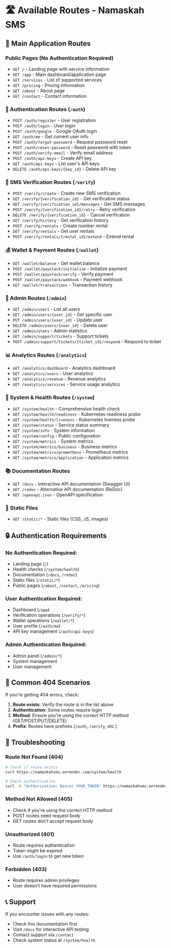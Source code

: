 # 🛣️ Available Routes - Namaskah SMS

## **📱 Main Application Routes**

### **Public Pages (No Authentication Required)**
- `GET /` - Landing page with service information
- `GET /app` - Main dashboard/application page
- `GET /services` - List of supported services
- `GET /pricing` - Pricing information
- `GET /about` - About page
- `GET /contact` - Contact information

### **🔐 Authentication Routes (`/auth`)**
- `POST /auth/register` - User registration
- `POST /auth/login` - User login
- `POST /auth/google` - Google OAuth login
- `GET /auth/me` - Get current user info
- `POST /auth/forgot-password` - Request password reset
- `POST /auth/reset-password` - Reset password with token
- `POST /auth/verify-email` - Verify email address
- `POST /auth/api-keys` - Create API key
- `GET /auth/api-keys` - List user's API keys
- `DELETE /auth/api-keys/{key_id}` - Delete API key

### **📱 SMS Verification Routes (`/verify`)**
- `POST /verify/create` - Create new SMS verification
- `GET /verify/{verification_id}` - Get verification status
- `GET /verify/{verification_id}/messages` - Get SMS messages
- `POST /verify/{verification_id}/retry` - Retry verification
- `DELETE /verify/{verification_id}` - Cancel verification
- `GET /verify/history` - Get verification history
- `POST /verify/rentals` - Create number rental
- `GET /verify/rentals` - Get user rentals
- `POST /verify/rentals/{rental_id}/extend` - Extend rental

### **💰 Wallet & Payment Routes (`/wallet`)**
- `GET /wallet/balance` - Get wallet balance
- `POST /wallet/paystack/initialize` - Initialize payment
- `POST /wallet/paystack/verify` - Verify payment
- `POST /wallet/paystack/webhook` - Payment webhook
- `GET /wallet/transactions` - Transaction history

### **👑 Admin Routes (`/admin`)**
- `GET /admin/users` - List all users
- `GET /admin/users/{user_id}` - Get specific user
- `PUT /admin/users/{user_id}` - Update user
- `DELETE /admin/users/{user_id}` - Delete user
- `GET /admin/stats` - Admin statistics
- `GET /admin/support/tickets` - Support tickets
- `POST /admin/support/tickets/{ticket_id}/respond` - Respond to ticket

### **📊 Analytics Routes (`/analytics`)**
- `GET /analytics/dashboard` - Analytics dashboard
- `GET /analytics/users` - User analytics
- `GET /analytics/revenue` - Revenue analytics
- `GET /analytics/services` - Service usage analytics

### **🏥 System & Health Routes (`/system`)**
- `GET /system/health` - Comprehensive health check
- `GET /system/health/readiness` - Kubernetes readiness probe
- `GET /system/health/liveness` - Kubernetes liveness probe
- `GET /system/status` - Service status summary
- `GET /system/info` - System information
- `GET /system/config` - Public configuration
- `GET /system/metrics` - System metrics
- `GET /system/metrics/business` - Business metrics
- `GET /system/metrics/prometheus` - Prometheus metrics
- `GET /system/metrics/application` - Application metrics

### **📚 Documentation Routes**
- `GET /docs` - Interactive API documentation (Swagger UI)
- `GET /redoc` - Alternative API documentation (ReDoc)
- `GET /openapi.json` - OpenAPI specification

### **📁 Static Files**
- `GET /static/*` - Static files (CSS, JS, images)

## **🔒 Authentication Requirements**

### **No Authentication Required:**
- Landing page (`/`)
- Health checks (`/system/health`)
- Documentation (`/docs`, `/redoc`)
- Static files (`/static/*`)
- Public pages (`/about`, `/contact`, `/pricing`)

### **User Authentication Required:**
- Dashboard (`/app`)
- Verification operations (`/verify/*`)
- Wallet operations (`/wallet/*`)
- User profile (`/auth/me`)
- API key management (`/auth/api-keys`)

### **Admin Authentication Required:**
- Admin panel (`/admin/*`)
- System management
- User management

## **🚨 Common 404 Scenarios**

If you're getting 404 errors, check:

1. **Route exists**: Verify the route is in the list above
2. **Authentication**: Some routes require login
3. **Method**: Ensure you're using the correct HTTP method (GET/POST/PUT/DELETE)
4. **Prefix**: Routes have prefixes (`/auth`, `/verify`, etc.)

## **🔧 Troubleshooting**

### **Route Not Found (404)**
```bash
# Check if route exists
curl https://namaskahsms.onrender.com/system/health

# Check authentication
curl -H "Authorization: Bearer YOUR_TOKEN" https://namaskahsms.onrender.com/auth/me
```

### **Method Not Allowed (405)**
- Check if you're using the correct HTTP method
- POST routes need request body
- GET routes don't accept request body

### **Unauthorized (401)**
- Route requires authentication
- Token might be expired
- Use `/auth/login` to get new token

### **Forbidden (403)**
- Route requires admin privileges
- User doesn't have required permissions

## **📞 Support**

If you encounter issues with any routes:
- Check this documentation first
- Visit `/docs` for interactive API testing
- Contact support via `/contact`
- Check system status at `/system/health`